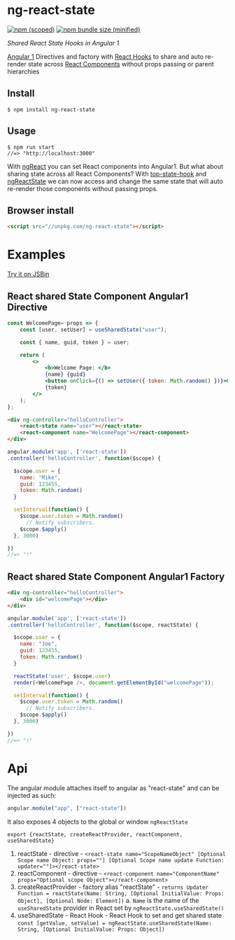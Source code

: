 # ng-react-state

[![npm (scoped)](https://img.shields.io/npm/v/ng-react-state.svg)](https://www.npmjs.com/package/ng-react-state)
[![npm bundle size (minified)](https://img.shields.io/github/size/magnumjs/ng-react-state/dist/ng-react-state.min.js.svg)](https://unpkg.com/ng-react-state)

<i>Shared React State Hooks in Angular 1</i>

  [Angular 1](https://code.angularjs.org/1.6.7/docs/guide/introduction) Directives and factory with [React Hooks](https://reactjs.org/docs/hooks-intro.html) 
    to share and auto re-render state across [React Components](https://reactjs.org/docs/react-component.html)
    without props passing or parent hierarchies


## Install

```
$ npm install ng-react-state
```

## Usage

```
$ npm run start
//=> "http://localhost:3000"
```

With [ngReact](https://github.com/ngReact/ngReact) you can set React components into Angular1.
But what about sharing state across all React Components?
With [top-state-hook](https://github.com/mvolkmann/top-state-hook) 
and [ngReactState](https://github.com/magnumjs/ng-react-state) 
we can now access and change the same state that will auto re-render those components without passing props.

## Browser install
```html
<script src="//unpkg.com/ng-react-state"></script>
```

# Examples

[Try it on JSBin](https://jsbin.com/ludapakosi/edit?html,js,output)

## React shared State Component Angular1 Directive

```jsx harmony
const WelcomePage= props => {
    const [user, setUser] = useSharedState("user");

    const { name, guid, token } = user;

    return (
        <>
            <b>Welcome Page: </b>
            {name} {guid}
            <button onClick={() => setUser({ token: Math.random() })}>Change</button>
            {token}
        </>
    );
};
```

```html
<div ng-controller="helloController">
    <react-state name="user"></react-state>
    <react-component name="WelcomePage"></react-component>
</div>
```

```js
angular.module('app', ['react-state'])
.controller('helloController', function($scope) {

  $scope.user = {
    name: "Mike",
    guid: 123455,
    token: Math.random()
  }

  setInterval(function() {
    $scope.user.token = Math.random()
      // Notify subscribers.
    $scope.$apply()
  }, 3000)

})
//=> "!"
```


## React shared State Component Angular1 Factory

```html
<div ng-controller="helloController">
    <div id="welcomePage"></div>
</div>
```

```js
angular.module('app', ['react-state'])
.controller('helloController', function($scope, reactState) {

  $scope.user = {
    name: "Joe",
    guid: 123455,
    token: Math.random()
  }

  reactState('user', $scope.user)
  render(<WelcomePage />, document.getElementById("welcomePage"));

  setInterval(function() {
    $scope.user.token = Math.random()
      // Notify subscribers.
    $scope.$apply()
  }, 3000)

})
//=> "!"
```


# Api

The angular module attaches itself to angular as "react-state" and can be injected as such:

```js
angular.module("app", ["react-state"])
```

It also exposes 4 objects to the global or window `ngReactState`

```export {reactState, createReactProvider, reactComponent, useSharedState}```

1. reactState - directive - `<react-state name="ScopeNameObject" [Optional Scope name Object: props=""] [Optional Scope name update Function: updater=""]></react-state>`
2. reactComponent - directive - `<react-component name="ComponentName" props="Optional scope Object"></react-component>`
3. createReactProvider - factory alias "reactState" - `returns Updater Function = reactState(Name: String, [Optional InitialValue: Props: Object], [Optional Node: Element])`
    a. `Name` is the name of the `useSharedState` provider in React set by `ngReactState.useSharedState()`
4. useSharedState - React Hook - React Hook to set and get shared state `const [getValue, setValue] = ngReactState.useSharedState(Name: String, [Optional InitialValue: Props: Object])`

